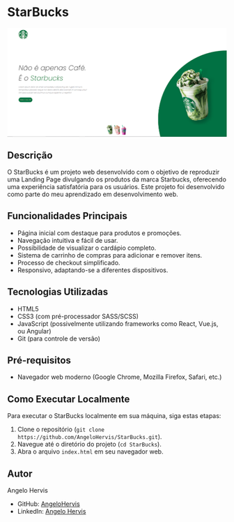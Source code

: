 # StarBucks

<div style="display:flex; align-items:center; justify-content:center; margin-bottom:20px">
<img src="img/projeto.png" >
</div>

## Descrição
O StarBucks é um projeto web desenvolvido com o objetivo de reproduzir uma Landing Page divulgando os produtos da marca Starbucks, oferecendo uma experiência satisfatória para os usuários. Este projeto foi desenvolvido como parte do meu aprendizado em desenvolvimento web.

## Funcionalidades Principais
- Página inicial com destaque para produtos e promoções.
- Navegação intuitiva e fácil de usar.
- Possibilidade de visualizar o cardápio completo.
- Sistema de carrinho de compras para adicionar e remover itens.
- Processo de checkout simplificado.
- Responsivo, adaptando-se a diferentes dispositivos.

## Tecnologias Utilizadas
- HTML5
- CSS3 (com pré-processador SASS/SCSS)
- JavaScript (possivelmente utilizando frameworks como React, Vue.js, ou Angular)
- Git (para controle de versão)

## Pré-requisitos
- Navegador web moderno (Google Chrome, Mozilla Firefox, Safari, etc.)

## Como Executar Localmente
Para executar o StarBucks localmente em sua máquina, siga estas etapas:
1. Clone o repositório (`git clone https://github.com/AngeloHervis/StarBucks.git`).
2. Navegue até o diretório do projeto (`cd StarBucks`).
3. Abra o arquivo `index.html` em seu navegador web.

## Autor
Angelo Hervis
- GitHub: [AngeloHervis](https://github.com/AngeloHervis)
- LinkedIn: [Angelo Hervis](https://www.linkedin.com/in/angelo-hervis/)